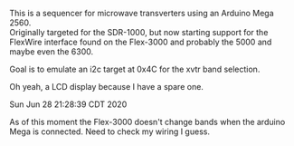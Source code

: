 This is a sequencer for microwave transverters using an Arduino Mega 2560.  
Originally targeted for the SDR-1000, but now starting support for the 
FlexWire interface found on the Flex-3000 and probably the 5000 and maybe
even the 6300.

Goal is to emulate an i2c target at 0x4C for the xvtr band selection.

Oh yeah, a LCD display because I have a spare one.

Sun Jun 28 21:28:39 CDT 2020

As of this moment the Flex-3000 doesn't change bands when the arduino
Mega is connected.  Need to check my wiring I guess.
